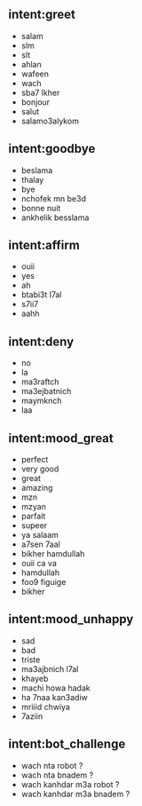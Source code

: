 ## intent:greet
- salam
- slm
- slt
- ahlan
- wafeen
- wach
- sba7 lkher
- bonjour
- salut
- salamo3alykom

## intent:goodbye
- beslama
- thalay
- bye
- nchofek mn be3d
- bonne nuit
- ankhelik besslama


## intent:affirm
- ouii
- yes
- ah
- btabi3t l7al
- s7ii7
- aahh

## intent:deny
- no
- la
- ma3raftch
- ma3ejbatnich
- maymknch
- laa

## intent:mood_great
- perfect
- very good
- great
- amazing
- mzn
- mzyan
- parfait
- supeer
- ya salaam
- a7sen 7aal
- bikher hamdullah
- ouii ca va
- hamdullah
- foo9 figuige
- bikher

## intent:mood_unhappy
- sad
- bad
- triste
- ma3ajbnich l7al
- khayeb
- machi howa hadak
- ha 7naa kan3adiw
- mriiid chwiya
- 7aziin

## intent:bot_challenge
- wach nta robot ?
- wach nta bnadem ?
- wach kanhdar m3a robot ?
- wach kanhdar m3a bnadem ?
